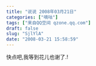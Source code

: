 ```yaml
---
title: "说说 2008年03月21日"
categories: ["嘀咕"]
tags: ["来自QQ空间 qzone.qq.com"]
draft: false
slug: "SjlYlA"
date: "2008-03-21 15:58:59"
---
```


快点吧,我等到花儿也谢了.!
